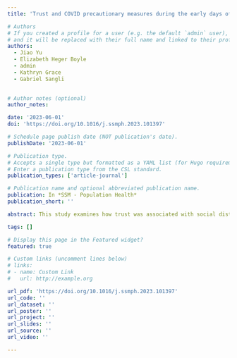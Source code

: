```yaml
---
title: 'Trust and COVID precautionary measures during the early days of the COVID-19 pandemic: Evidence from two African countries'

# Authors
# If you created a profile for a user (e.g. the default `admin` user), write the username (folder name) here
# and it will be replaced with their full name and linked to their profile.
authors:
  - Jiao Yu
  - Elizabeth Heger Boyle
  - admin
  - Kathryn Grace
  - Gabriel Sangli
  

# Author notes (optional)
author_notes:

date: '2023-06-01'
doi: 'https://doi.org/10.1016/j.ssmph.2023.101397'

# Schedule page publish date (NOT publication's date).
publishDate: '2023-06-01'

# Publication type.
# Accepts a single type but formatted as a YAML list (for Hugo requirements).
# Enter a publication type from the CSL standard.
publication_types: ['article-journal']

# Publication name and optional abbreviated publication name.
publication: In *SSM - Population Health*
publication_short: ''

abstract: This study examines how trust was associated with social distancing during the early days of the COVID-19 pandemic in Burkina Faso and Kenya. It fills gaps in previous research on trust and health by 1) simultaneously considering the relationship of individual- and aggregate-level indicators of trust, and 2) evaluating trust in local government and national government separately. Performance Monitoring for Action (PMA) data on COVID-precautionary measures and individual-level trust measures were spatially linked with aggregated trust data from the Afrobarometer to create a multilevel dataset. PMA data show that women in Kenya were generally more likely to report taking COVID-precautionary measures relative to Burkinabé women, although levels of these measures were high in both countries. Hierarchical logistic models for each country show levels of interpersonal trust mattered more in Burkina Faso. Although the association between individual-level trust in government and social distancing was not statistically significant, overall levels of trust in the region where an individual lived were associated with social distancing. We found a significant interaction effect between regional trust in the national government and regional trust in local government: individuals in regions where trust was high in both national and local government were the most likely to socially distance; individuals in regions with low local government trust but high national government trust were less likely to report social distancing. We unpack possible implications of these findings; they point to the importance of a unified government front within African countries in promoting health safety measures during a pandemic.

tags: []

# Display this page in the Featured widget?
featured: true

# Custom links (uncomment lines below)
# links:
# - name: Custom Link
#   url: http://example.org

url_pdf: 'https://doi.org/10.1016/j.ssmph.2023.101397'
url_code: ''
url_dataset: ''
url_poster: ''
url_project: ''
url_slides: ''
url_source: ''
url_video: ''

---
```

